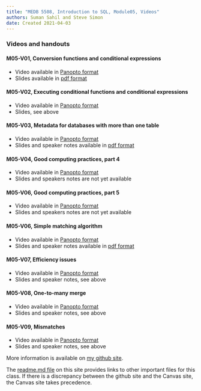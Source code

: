 ```yaml
---
title: "MEDB 5508, Introduction to SQL, Module05, Videos"
authors: Suman Sahil and Steve Simon
date: Created 2021-04-03
---
```


### Videos and handouts

#### M05-V01, Conversion functions and conditional expressions

+ Video available in [Panopto format][m05v01]
+ Slides available in [pdf format][git1]

#### M05-V02, Executing conditional functions and conditional expressions

+ Video available in [Panopto format][m05v02]
+ Slides, see above

#### M05-V03, Metadata for databases with more than one table

+ Video available in [Panopto format][m05v03]
+ Slides and speaker notes available in [pdf format][git3]

#### M05-V04, Good computing practices, part 4

+ Video available in [Panopto format][m05v04]
+ Slides and speakers notes are not yet available

#### M05-V06, Good computing practices, part 5

+ Video available in [Panopto format][m05v05]
+ Slides and speakers notes are not yet available

#### M05-V06, Simple matching algorithm

+ Video available in [Panopto format][m05v06]
+ Slides and speaker notes available in [pdf format][git4]

#### M05-V07, Efficiency issues

+ Video available in [Panopto format][m05v07]
+ Slides and speaker notes, see above

#### M05-V08, One-to-many merge

+ Video available in [Panopto format][m05v08]
+ Slides and speaker notes, see above

#### M05-V09, Mismatches

+ Video available in [Panopto format][m05v09]
+ Slides and speaker notes, see above

<!---my git--->
More information is available on [my github site][thisf].

The [readme.md file][mygit] on this site provides links to other important files for this class. If there is a discrepancy between the github site and the Canvas site, the Canvas site takes precedence.

[thisf]: https://github.com/pmean/introduction-to-sql/blob/master/modules/5508-02-videos.md
[mygit]: https://github.com/pmean/introduction-to-sql/blob/master/README.md
<!---my git--->

[git1]: https://github.com/pmean/introduction-to-sql/blob/master/results/m05-v01-conversion.pdf
[git2]: https://github.com/pmean/introduction-to-sql/blob/master/results/m05-v02-conversion.pdf
[git3]: https://github.com/pmean/introduction-to-sql/blob/master/results/m05-v03-metadata.pdf
[git4]: https://github.com/pmean/introduction-to-sql/blob/master/results/m05-v06-join-mechanics.pdf

[m05v01]: https://umsystem.hosted.panopto.com/Panopto/Pages/Viewer.aspx?id=69c3af9b-5856-4364-81d8-aad3014c7ec8
[m05v02]: https://umsystem.hosted.panopto.com/Panopto/Pages/Viewer.aspx?id=1a04e3b6-59d1-4fa3-81dc-aad3016c7e48
[m05v03]: https://umsystem.hosted.panopto.com/Panopto/Pages/Viewer.aspx?id=91501179-ea5b-4c35-903e-aad801422d51
[m05v04]: https://umsystem.hosted.panopto.com/Panopto/Pages/Viewer.aspx?id=4fb06e69-fb02-429b-bb08-ab1901610c71
[m05v05]: https://umsystem.hosted.panopto.com/Panopto/Pages/Viewer.aspx?id=ddc5da52-8300-4f12-996e-ab1901641800
[m05v06]: https://umsystem.hosted.panopto.com/Panopto/Pages/Viewer.aspx?id=f1167677-68f1-4df8-9d53-ad720154936b
[m05v07]: https://umsystem.hosted.panopto.com/Panopto/Pages/Viewer.aspx?id=ef55d397-4f94-465f-8338-ad720157f129
[m05v08]: https://umsystem.hosted.panopto.com/Panopto/Pages/Viewer.aspx?id=fb81ebfc-4794-4a85-b973-ad72015ab0aa
[m05v09]: https://umsystem.hosted.panopto.com/Panopto/Pages/Viewer.aspx?id=e8938d11-1e00-46ca-a2cf-ad72015c462b
